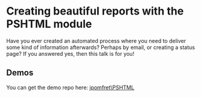# Creating beautiful reports with the PSHTML module

Have you ever created an automated process where you need to deliver some kind of information afterwards? Perhaps by email, or creating a status page? If you answered yes, then this talk is for you!

## Demos

You can get the demo repo here: [jpomfret\PSHTML](https://github.com/jpomfret/PSHTMLReports/)